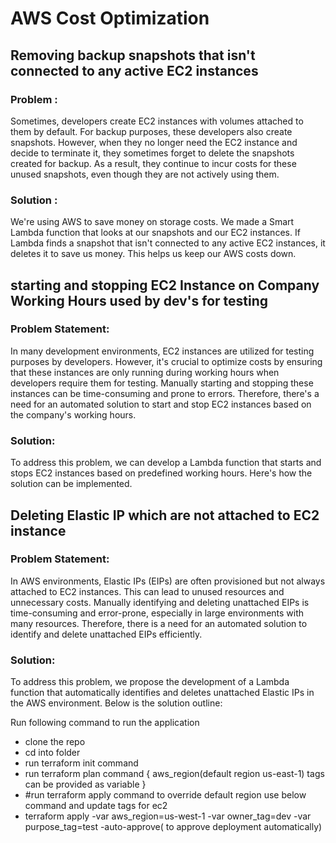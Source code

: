 # AWS Cost Optimization 

## Removing backup snapshots that isn't connected to any active EC2 instances

### Problem :
Sometimes, developers create EC2 instances with volumes attached to them by default. For backup purposes, these developers also create snapshots. However, when they no longer need the EC2 instance and decide to terminate it, they sometimes forget to delete the snapshots created for backup. As a result, they continue to incur costs for these unused snapshots, even though they are not actively using them.

### Solution :
We're using AWS to save money on storage costs. We made a Smart Lambda function that looks at our snapshots and our EC2 instances. If Lambda finds a snapshot that isn't connected to any active EC2 instances, it deletes it to save us money. This helps us keep our AWS costs down.


## starting and stopping EC2 Instance on Company Working Hours used by dev's for testing

### Problem Statement:
In many development environments, EC2 instances are utilized for testing purposes by developers. However, it's crucial to optimize costs by ensuring that these instances are only running during working hours when developers require them for testing. Manually starting and stopping these instances can be time-consuming and prone to errors. Therefore, there's a need for an automated solution to start and stop EC2 instances based on the company's working hours.

### Solution:
To address this problem, we can develop a Lambda function that starts and stops EC2 instances based on predefined working hours. Here's how the solution can be implemented.


## Deleting Elastic IP which are not attached to EC2 instance  

### Problem Statement:
In AWS environments, Elastic IPs (EIPs) are often provisioned but not always attached to EC2 instances. This can lead to unused resources and unnecessary costs. Manually identifying and deleting unattached EIPs is time-consuming and error-prone, especially in large environments with many resources. Therefore, there is a need for an automated solution to identify and delete unattached EIPs efficiently.

### Solution:
To address this problem, we propose the development of a Lambda function that automatically identifies and deletes unattached Elastic IPs in the AWS environment. Below is the solution outline:

Run following command to run the application
- clone the repo
- cd into folder
- run terraform init command
- run terraform plan command { aws_region(default region us-east-1)  tags can be provided as variable }
- #run terraform apply command to override default region use below command and update tags for ec2
- terraform apply -var aws_region=us-west-1 -var owner_tag=dev -var purpose_tag=test -auto-approve( to approve deployment automatically)
